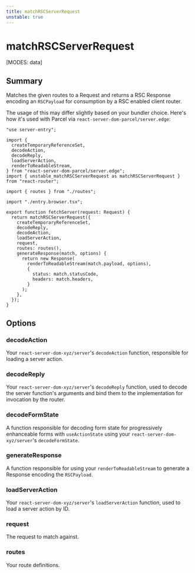 ```yaml
---
title: matchRSCServerRequest
unstable: true
---
```


# matchRSCServerRequest

[MODES: data]

## Summary

Matches the given routes to a Request and returns a RSC Response encoding an `RSCPayload` for consumption by a RSC enabled client router.

The usage of this may differ slightly based on your bundler choice. Here's how it's used with Parcel via `react-server-dom-parcel/server.edge`:

```tsx filename=entry.rsc.ts lines=[10,17-33]
"use server-entry";

import {
  createTemporaryReferenceSet,
  decodeAction,
  decodeReply,
  loadServerAction,
  renderToReadableStream,
} from "react-server-dom-parcel/server.edge";
import { unstable_matchRSCServerRequest as matchRSCServerRequest } from "react-router";

import { routes } from "./routes";

import "./entry.browser.tsx";

export function fetchServer(request: Request) {
  return matchRSCServerRequest({
    createTemporaryReferenceSet,
    decodeReply,
    decodeAction,
    loadServerAction,
    request,
    routes: routes(),
    generateResponse(match, options) {
      return new Response(
        renderToReadableStream(match.payload, options),
        {
          status: match.statusCode,
          headers: match.headers,
        }
      );
    },
  });
}
```

## Options

### decodeAction

Your `react-server-dom-xyz/server`'s `decodeAction` function, responsible for loading a server action.

### decodeReply

Your `react-server-dom-xyz/server`'s `decodeReply` function, used to decode the server function's arguments and bind them to the implementation for invocation by the router.

### decodeFormState

A function responsible for decoding form state for progressively enhanceable forms with `useActionState` using your `react-server-dom-xyz/server`'s `decodeFormState`.

### generateResponse

A function responsible for using your `renderToReadableStream` to generate a Response encoding the `RSCPayload`.

### loadServerAction

Your `react-server-dom-xyz/server`'s `loadServerAction` function, used to load a server action by ID.

### request

The request to match against.

### routes

Your route definitions.
